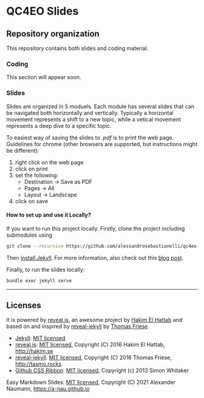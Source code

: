 # QC4EO Slides

## Repository organization

This repository contains both slides and coding material.

### Coding

This section will appear soon.

### Slides

Slides are organized in 5 moduels. Each module has several slides that can be navigated both horizontally and vertically. Typically a horizontal movement represents a shift to a new topic, while a vetical movement represents a deep dive to a specific topic.

To easiest way of saving the slides to *.pdf* is to print the web page. Guidelines for chrome (other browsers are supported, but instructions might be different):

1. right click on the web page
2. click on print
3. set the following:
    - Destination -> Save as PDF
    - Pages -> All
    - Layout -> Landscape
4. click on save

#### How to set up and use it Locally?

If you want to run this project locally. Firstly, clone the project including submodules using

```bash
git clone --recursive https://github.com/alessandrosebastianelli/qc4eo-slides
```

Then [install Jekyll](https://jekyllrb.com/docs/installation/). For more information, also check out this [blog post](https://alcher.dev/2020/jekyll-on-docker/).


Finally, to run the slides locally:

```bash
bundle exec jekyll serve
```

---

## Licenses

It is powered by [reveal.js](https://revealjs.com/), an awesome project by [Hakim El Hattab](https://twitter.com/hakimel) and based on and inspired by [reveal-jekyll](https://github.com/tasmo/reveal-jekyll) by [Thomas Friese](https://twitter.com/_tasmo)

- [Jekyll](//github.com/jekyll/jekyll): [MIT licensed](//github.com/jekyll/jekyll/blob/master/LICENSE)
- [reveal.js](//github.com/hakimel/reveal.js): [MIT licensed](//github.com/hakimel/assets/reveal.js/blob/master/LICENSE), Copyright (C) 2016 Hakim El Hattab, http://hakim.se
- [reveal-jekyll](//github.com/tasmo/reveal-jekyll): [MIT licensed](//github.com/tasmo/reveal-jekyll/blob/master/LICENSE), Copyright (C) 2016 Thomas Friese, http://tasmo.rocks
- [Github CSS Ribbon](https://github.com/simonwhitaker/github-fork-ribbon-css): [MIT licensed](https://github.com/simonwhitaker/github-fork-ribbon-css/blob/gh-pages/LICENSE), Copyright (c) 2013 Simon Whitaker

Easy Markdown Slides: [MIT licensed](./LICENSE), Copyright (C) 2021 Alexander Naumann, https://a-nau.github.io
